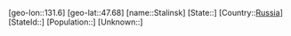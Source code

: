 ﻿---
location: [47.68,131.6]
type: City
tags:
- geo/City


SpocWebEntityId: 34514
isDeleted: false
confidential: public

---
[geo-lon::131.6]
[geo-lat::47.68]
[name::Stalinsk]
[State::]
[Country::[Russia](geo/Continent/Europe/Russia.md)]
[StateId::]
[Population::]
[Unknown::]

